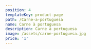 ```yaml
---
position: 4
templateKey: product-page
path: /Carne-a-portuguesa
name: Carne à portuguesa
description: Carne à portuguesa
image: /assets/carne-portuguesa.jpg
price: '1'
---
```



